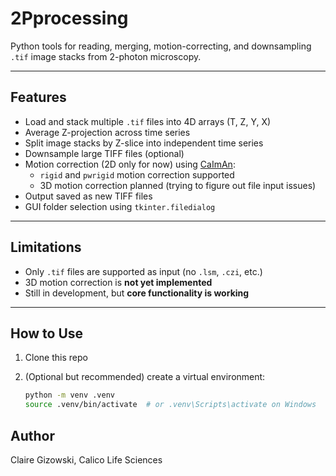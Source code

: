 # 2Pprocessing

Python tools for reading, merging, motion-correcting, and downsampling `.tif` image stacks from 2-photon microscopy.

---

##  Features

- Load and stack multiple `.tif` files into 4D arrays (T, Z, Y, X)
- Average Z-projection across time series
- Split image stacks by Z-slice into independent time series
- Downsample large TIFF files (optional)
- Motion correction (2D only for now) using [CaImAn](https://github.com/flatironinstitute/CaImAn):
  - `rigid` and `pwrigid` motion correction supported
  - 3D motion correction planned (trying to figure out file input issues)
- Output saved as new TIFF files
- GUI folder selection using `tkinter.filedialog`

---

## Limitations

- Only `.tif` files are supported as input (no `.lsm`, `.czi`, etc.)
- 3D motion correction is **not yet implemented**
- Still in development, but **core functionality is working**

---

##  How to Use

1. Clone this repo
2. (Optional but recommended) create a virtual environment:

   ```bash
   python -m venv .venv
   source .venv/bin/activate  # or .venv\Scripts\activate on Windows

## Author
Claire Gizowski, Calico Life Sciences
